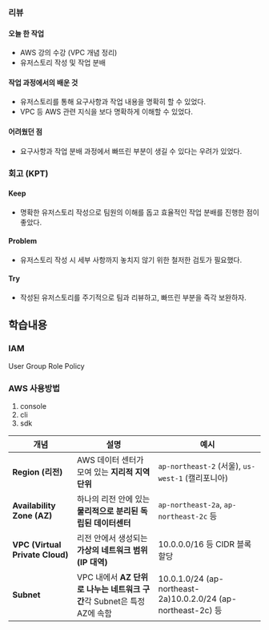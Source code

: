 ### 리뷰
#### 오늘 한 작업
- AWS 강의 수강 (VPC 개념 정리)
- 유저스토리 작성 및 작업 분배

#### 작업 과정에서의 배운 것
- 유저스토리를 통해 요구사항과 작업 내용을 명확히 할 수 있었다.
- VPC 등 AWS 관련 지식을 보다 명확하게 이해할 수 있었다.

#### 어려웠던 점
- 요구사항과 작업 분배 과정에서 빠뜨린 부분이 생길 수 있다는 우려가 있었다.

### 회고 (KPT)
#### Keep
- 명확한 유저스토리 작성으로 팀원의 이해를 돕고 효율적인 작업 분배를 진행한 점이 좋았다.

#### Problem
- 유저스토리 작성 시 세부 사항까지 놓치지 않기 위한 철저한 검토가 필요했다.

#### Try
- 작성된 유저스토리를 주기적으로 팀과 리뷰하고, 빠뜨린 부분을 즉각 보완하자.

## 학습내용
### IAM
User
Group
Role
Policy

### AWS 사용방법
1. console
2. cli
3. sdk

| 개념                              | 설명                                                | 예시                                                           |
| ------------------------------- | ------------------------------------------------- | ------------------------------------------------------------ |
| **Region (리전)**                 | AWS 데이터 센터가 모여 있는 **지리적 지역 단위**                   | `ap-northeast-2` (서울), `us-west-1` (캘리포니아)                   |
| **Availability Zone (AZ)**      | 하나의 리전 안에 있는 **물리적으로 분리된 독립된 데이터센터**              | `ap-northeast-2a`, `ap-northeast-2c` 등                       |
| **VPC (Virtual Private Cloud)** | 리전 안에서 생성되는 **가상의 네트워크 범위 (IP 대역)**               | 10.0.0.0/16 등 CIDR 블록 할당                                     |
| **Subnet**                      | VPC 내에서 **AZ 단위로 나누는 네트워크 구간**각 Subnet은 특정 AZ에 속함 | 10.0.1.0/24 (ap-northeast-2a)10.0.2.0/24 (ap-northeast-2c) 등 |

